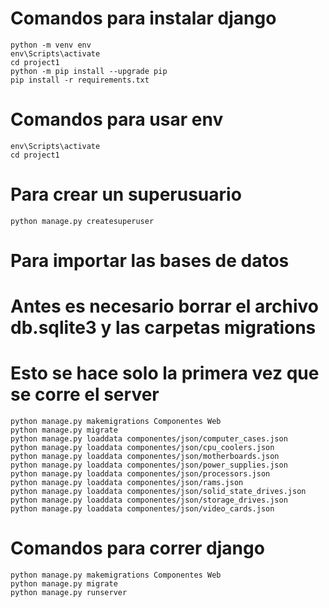 # Comandos para instalar django

    python -m venv env
    env\Scripts\activate
    cd project1
    python -m pip install --upgrade pip
    pip install -r requirements.txt

# Comandos para usar env

    env\Scripts\activate
    cd project1

# Para crear un superusuario

    python manage.py createsuperuser

# Para importar las bases de datos
# Antes es necesario borrar el archivo db.sqlite3 y las carpetas migrations
# Esto se hace solo la primera vez que se corre el server

    python manage.py makemigrations Componentes Web
    python manage.py migrate
    python manage.py loaddata componentes/json/computer_cases.json
    python manage.py loaddata componentes/json/cpu_coolers.json
    python manage.py loaddata componentes/json/motherboards.json
    python manage.py loaddata componentes/json/power_supplies.json
    python manage.py loaddata componentes/json/processors.json
    python manage.py loaddata componentes/json/rams.json
    python manage.py loaddata componentes/json/solid_state_drives.json
    python manage.py loaddata componentes/json/storage_drives.json
    python manage.py loaddata componentes/json/video_cards.json

# Comandos para correr django

    python manage.py makemigrations Componentes Web
    python manage.py migrate
    python manage.py runserver